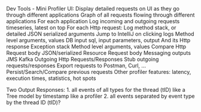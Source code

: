 
Dev Tools - Mini Profiler UI:
    Display detailed requests on UI as they go through different applications
    Graph of all requests flowing through different applications
     For each application
     Log incoming and outgoing requests timeseries, latest on top
      For each Http request:
         Log method stack, or detailed JSON serialized arguments
         Jump to IntelliJ on clicking logs
             Method level arguments, values
               DB input sql, input parameters, output
      And its Http response
    Exception stack Method level arguments, values
    Compare Http Request body JSON/serialized Resource Request body
    Messaging outputs
        JMS
        Kafka 
    Outgoing Http Requests/Responses
        Stub outgoing requests/responses
    Export requests to Postman, Curl, ...
    Persist/Search/Compare previous requests
    Other profiler features: latency, execution times, statistics, hot spots 

Two Output Responses:
    1. all events of all types for the thread (tID) like a Tree model by timestamp like a profiler
    2. all events separated by event type by the thread ID (tID)?
    
